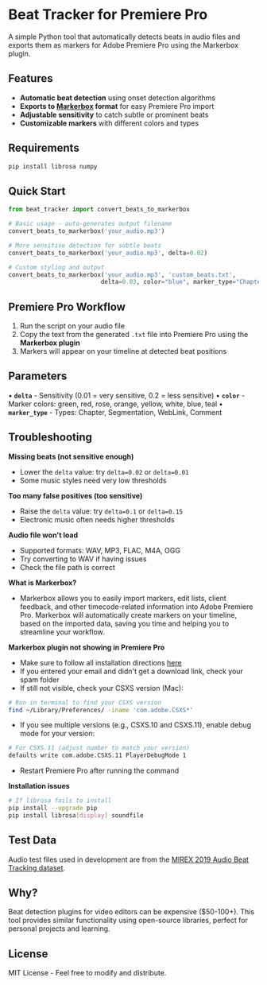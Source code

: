 # Beat Tracker for Premiere Pro

A simple Python tool that automatically detects beats in audio files and exports them as markers for Adobe Premiere Pro using the Markerbox plugin.

## Features

* **Automatic beat detection** using onset detection algorithms
* **Exports to [Markerbox](https://markerbox.pro/) format** for easy Premiere Pro import
* **Adjustable sensitivity** to catch subtle or prominent beats
* **Customizable markers** with different colors and types

## Requirements

```bash
pip install librosa numpy
```

## Quick Start

```python
from beat_tracker import convert_beats_to_markerbox

# Basic usage - auto-generates output filename
convert_beats_to_markerbox('your_audio.mp3')

# More sensitive detection for subtle beats
convert_beats_to_markerbox('your_audio.mp3', delta=0.02)

# Custom styling and output
convert_beats_to_markerbox('your_audio.mp3', 'custom_beats.txt', 
                          delta=0.03, color="blue", marker_type="Chapter")
```

## Premiere Pro Workflow

1. Run the script on your audio file
2. Copy the text from the generated `.txt` file into Premiere Pro using the **Markerbox plugin**
4. Markers will appear on your timeline at detected beat positions

## Parameters

• **`delta`** - Sensitivity (0.01 = very sensitive, 0.2 = less sensitive)
• **`color`** - Marker colors: green, red, rose, orange, yellow, white, blue, teal
• **`marker_type`** - Types: Chapter, Segmentation, WebLink, Comment

## Troubleshooting

**Missing beats (not sensitive enough)**
- Lower the `delta` value: try `delta=0.02` or `delta=0.01`
- Some music styles need very low thresholds

**Too many false positives (too sensitive)**  
- Raise the `delta` value: try `delta=0.1` or `delta=0.15`
- Electronic music often needs higher thresholds

**Audio file won't load**
- Supported formats: WAV, MP3, FLAC, M4A, OGG
- Try converting to WAV if having issues
- Check the file path is correct

**What is Markerbox?**
- Markerbox allows you to easily import markers, edit lists, client feedback, and other timecode-related information into Adobe Premiere Pro. Markerbox will automatically create markers on your timeline, based on the imported data, saving you time and helping you to streamline your workflow.

**Markerbox plugin not showing in Premiere Pro**
- Make sure to follow all installation directions [here](https://markerbox.pro/download)
- If you entered your email and didn't get a download link, check your spam folder
- If still not visible, check your CSXS version (Mac):
```bash
# Run in terminal to find your CSXS version
find ~/Library/Preferences/ -iname 'com.adobe.CSXS*'
```
- If you see multiple versions (e.g., CSXS.10 and CSXS.11), enable debug mode for your version:

```bash
# For CSXS.11 (adjust number to match your version)
defaults write com.adobe.CSXS.11 PlayerDebugMode 1
```
- Restart Premiere Pro after running the command



**Installation issues**
```bash
# If librosa fails to install
pip install --upgrade pip
pip install librosa[display] soundfile
```

## Test Data

Audio test files used in development are from the [MIREX 2019 Audio Beat Tracking dataset](https://www.music-ir.org/mirex/wiki/2019:Audio_Beat_Tracking).

## Why?

Beat detection plugins for video editors can be expensive ($50-100+). This tool provides similar functionality using open-source libraries, perfect for personal projects and learning.

## License

MIT License - Feel free to modify and distribute.
